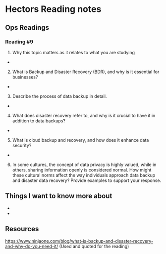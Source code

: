 # Hectors Reading notes


## Ops Readings


### Reading #9

1. Why this topic matters as it relates to what you are studying

- 

2. What is Backup and Disaster Recovery (BDR), and why is it essential for businesses?

- 

3. Describe the process of data backup in detail.
    
- 
    
4. What does disaster recovery refer to, and why is it crucial to have it in addition to data backups?

-

5. What is cloud backup and recovery, and how does it enhance data security?

-

6. In some cultures, the concept of data privacy is highly valued, while in others, sharing information openly is considered normal. How might these cultural norms affect the way individuals approach data backup and disaster data recovery? Provide examples to support your response.


## Things I want to know more about

- 
- 
 
## Resources
https://www.ninjaone.com/blog/what-is-backup-and-disaster-recovery-and-why-do-you-need-it/ 
(Used and quoted for the reading)
